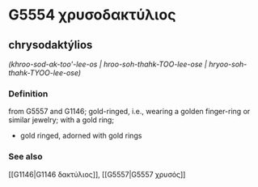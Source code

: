 # G5554 χρυσοδακτύλιος

## chrysodaktýlios

_(khroo-sod-ak-too'-lee-os | hroo-soh-thahk-TOO-lee-ose | hryoo-soh-thahk-TYOO-lee-ose)_

### Definition

from G5557 and G1146; gold-ringed, i.e., wearing a golden finger-ring or similar jewelry; with a gold ring; 

- gold ringed, adorned with gold rings

### See also

[[G1146|G1146 δακτύλιος]], [[G5557|G5557 χρυσός]]
